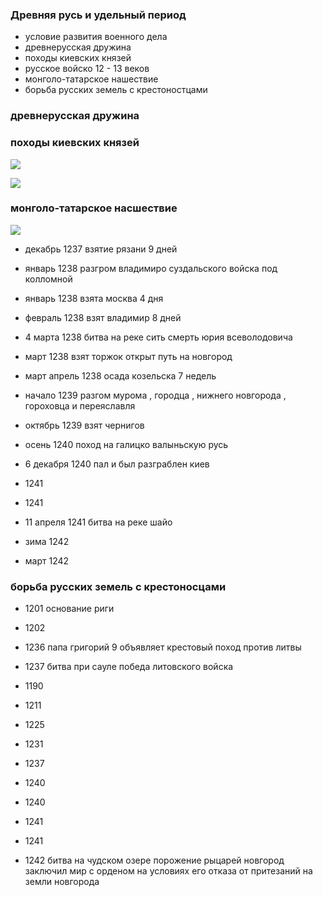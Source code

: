### Древняя русь и удельный период 




- условие развития военного дела
- древнерусская дружина
- походы киевских князей
- русское войско 12 - 13 веков
- монголо-татарское нашествие 
- борьба русских земель с крестоностцами




### древнерусская дружина



### походы киевских князей

![](https://istoriarusi.ru/img/karta-k1-igor.jpg)

![](https://информа.рус/wp-content/uploads/2019/12/591a90ef2ef57.jpg)

### монголо-татарское насшествие


![](https://upload.wikimedia.org/wikipedia/commons/3/3c/Battle_of_the_Kalka_River_scheme.png)



- декабрь 1237 взятие рязани 9 дней


- январь 1238 разгром владимиро суздальского войска под колломной


- январь 1238 взята москва 4 дня

- февраль 1238 взят владимир 8 дней 


- 4 марта 1238 битва на реке сить смерть юрия всеволодовича


- март 1238 взят торжок открыт путь на новгород



- март апрель 1238 осада козельска 7 недель

- начало 1239 разгом мурома , городца , нижнего новгорода , гороховца и переяславля




- октябрь 1239 взят чернигов


- осень 1240 поход на галицко валыньскую русь


- 6 декабря 1240 пал и был разграблен киев 


- 1241

- 1241


- 11 апреля 1241 битва на реке шайо

- зима 1242

- март 1242



### борьба русских земель с крестоносцами


- 1201 основание риги 

- 1202 


- 1236 папа григорий 9 объявляет крестовый поход против литвы


- 1237 битва при сауле победа литовского войска


- 1190


- 1211


- 1225


- 1231


- 1237

- 1240

- 1240


- 1241




- 1241


- 1242  битва на чудском озере порожение рыцарей новгород заключил мир с орденом на условиях его отказа от притезаний на земли новгорода


